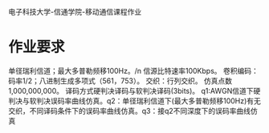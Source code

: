 电子科技大学-信通学院-移动通信课程作业
# 作业要求
单径瑞利信道；最大多普勒频移100Hz。/n
信源比特速率100Kbps。
卷积编码：码率1/2；八进制生成多项式（561，753）。
交织：行列交织。
仿真点数1,000,000,000。
译码方式硬判决译码与软判决译码(3bits)。
q1:AWGN信道下硬判决与软判决误码率曲线仿真。q2：单径瑞利信道下(最大多普勒频移100Hz)有无交织，不同译码条件下的误码率曲线仿真。q3：接q2不同深度下的误码率曲线仿真
